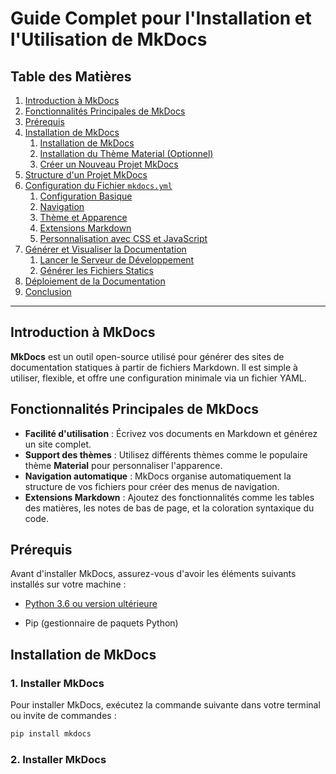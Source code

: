 # Guide Complet pour l'Installation et l'Utilisation de MkDocs

## Table des Matières

1. [Introduction à MkDocs](#introduction-à-mkdocs)
2. [Fonctionnalités Principales de MkDocs](#fonctionnalités-principales-de-mkdocs)
3. [Prérequis](#prérequis)
4. [Installation de MkDocs](#installation-de-mkdocs)
   1. [Installation de MkDocs](#1-installer-mkdocs)
   2. [Installation du Thème Material (Optionnel)](#2-installer-le-thème-material-optionnel)
   3. [Créer un Nouveau Projet MkDocs](#3-créer-un-nouveau-projet-mkdocs)
5. [Structure d'un Projet MkDocs](#structure-dun-projet-mkdocs)
6. [Configuration du Fichier `mkdocs.yml`](#configuration-du-fichier-mkdocsyml)
   1. [Configuration Basique](#1-configuration-basique)
   2. [Navigation](#2-navigation)
   3. [Thème et Apparence](#3-thème-et-apparence)
   4. [Extensions Markdown](#4-extensions-markdown)
   5. [Personnalisation avec CSS et JavaScript](#5-personnalisation-avec-css-et-javascript)
7. [Générer et Visualiser la Documentation](#générer-et-visualiser-la-documentation)
   1. [Lancer le Serveur de Développement](#1-lancer-le-serveur-de-développement)
   2. [Générer les Fichiers Statics](#2-générer-les-fichiers-statics)
8. [Déploiement de la Documentation](#déploiement-de-la-documentation)
9. [Conclusion](#conclusion)

---

## Introduction à MkDocs

**MkDocs** est un outil open-source utilisé pour générer des sites de documentation statiques à partir de fichiers Markdown. Il est simple à utiliser, flexible, et offre une configuration minimale via un fichier YAML.

## Fonctionnalités Principales de MkDocs

- **Facilité d'utilisation** : Écrivez vos documents en Markdown et générez un site complet.
- **Support des thèmes** : Utilisez différents thèmes comme le populaire thème **Material** pour personnaliser l'apparence.
- **Navigation automatique** : MkDocs organise automatiquement la structure de vos fichiers pour créer des menus de navigation.
- **Extensions Markdown** : Ajoutez des fonctionnalités comme les tables des matières, les notes de bas de page, et la coloration syntaxique du code.

## Prérequis

Avant d'installer MkDocs, assurez-vous d'avoir les éléments suivants installés sur votre machine :

- [Python 3.6 ou version ultérieure ](https://www.python.org/downloads)

- Pip (gestionnaire de paquets Python)

## Installation de MkDocs

### 1. Installer MkDocs

Pour installer MkDocs, exécutez la commande suivante dans votre terminal ou invite de commandes :

```bash
pip install mkdocs
```

### 2. Installer MkDocs